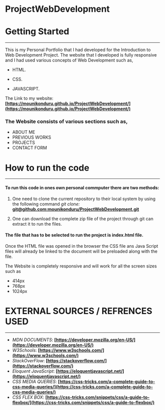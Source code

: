 # ProjectWebDevelopment

# Getting Started

<hr>
This is my Personal Portfolio that I had developed for the Introduction to Web Development Project. The website that I developed is fully responsive and I had used various concepts of Web Development such as,

- HTML.

- CSS.

- JAVASCRIPT.

The Link to my website: **[https://mounikonduru.github.io/ProjectWebDevelopment/](https://mounikonduru.github.io/ProjectWebDevelopment/)**

### The Website consists of various sections such as,

- ABOUT ME
- PREVIOUS WORKS
- PROJECTS
- CONTACT FORM

# How to run the code

<hr>

#### To run this code in ones own personal commputer there are two methods:

1. One need to clone the current repository to their local system by using the following command _git clone:_ **[git@github.com:mounikonduru/ProjectWebDevelopment.git](git@github.com:mounikonduru/ProjectWebDevelopment.git)**

2. One can download the complete zip file of the project through git can extract it to run the files.

#### The file that has to be selected to run the project is index.html file.

Once the HTML file was opened in the browser the CSS file ans Java Script files will already be linked to the document will be preloaded along with the file.

The Website is completely responsive and will work for all the screen sizes such as

- 414px
- 768px
- 1024px

# EXTERNAL SOURCES / REFRENCES USED

<hr>

- _MDN DOCUMENTS_: **[https://developer.mozilla.org/en-US/](https://developer.mozilla.org/en-US/)**
- _W3Schools_: **[https://www.w3schools.com/](https://www.w3schools.com/)**
- _StackOverFlow_: **[https://stackoverflow.com/](https://stackoverflow.com/)**
- _Eloquent JavaScript_: **[https://eloquentjavascript.net/](https://eloquentjavascript.net/)**
- _CSS MEDIA QUERIES_: **[https://css-tricks.com/a-complete-guide-to-css-media-queries/](https://css-tricks.com/a-complete-guide-to-css-media-queries/)**
- _CSS FLEX BOX_: **[https://css-tricks.com/snippets/css/a-guide-to-flexbox/](https://css-tricks.com/snippets/css/a-guide-to-flexbox/)**
